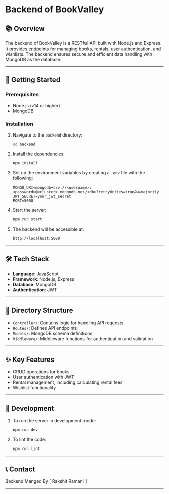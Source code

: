 # Backend of BookValley

## 📚 Overview

The backend of BookValley is a RESTful API built with Node.js and Express. It provides endpoints for managing books, rentals, user authentication, and wishlists. The backend ensures secure and efficient data handling with MongoDB as the database.

---

## 🚀 Getting Started

### Prerequisites

- Node.js (v14 or higher)
- MongoDB

### Installation

1. Navigate to the `backend` directory:

   ```bash
   cd backend
   ```

2. Install the dependencies:

   ```bash
   npm install
   ```

3. Set up the environment variables by creating a `.env` file with the following:

   ```
   MONGO_URI=mongodb+srv://<username>:<password>@<cluster>.mongodb.net/<db>?retryWrites=true&w=majority
   JWT_SECRET=your_jwt_secret
   PORT=5000
   ```

4. Start the server:

   ```bash
   npm run start
   ```

5. The backend will be accessible at:
   ```
   http://localhost:5000
   ```

---

## 🛠️ Tech Stack

- **Language**: JavaScript
- **Framework**: Node.js, Express
- **Database**: MongoDB
- **Authentication**: JWT

---

## 📂 Directory Structure

- `Controller/`: Contains logic for handling API requests
- `Routes/`: Defines API endpoints
- `Models/`: MongoDB schema definitions
- `Middleware/`: Middleware functions for authentication and validation

---

## ✨ Key Features

- CRUD operations for books
- User authentication with JWT
- Rental management, including calculating rental fees
- Wishlist functionality

---

## 🔧 Development

1. To run the server in development mode:

   ```bash
   npm run dev
   ```

2. To lint the code:
   ```bash
   npm run lint
   ```

---

## 📞 Contact

Backend Manged By [ Rakshit Ramani ]

---
